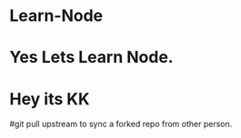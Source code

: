# Learn-Node
# Yes Lets Learn Node.
# Hey its KK
#git pull upstream <branchname> to sync a forked repo from other person.